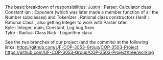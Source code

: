 The basic breakdown of responsibilities:
Justin : Parser, Calculator class , Constant 
Ian : Exponent (which was later made a member function of all the Number subclasses) and Tokenizer , Rational class constructors
Hanif : Rational Class , also getting Integer to work with Parser later.  
Kyle : Integer, main, Constant, Log bug fixes  
Tylor : Radical Class
Nick : Logarithm class

See the two branches of our project (and the commits) at the following links: 
https://github.com/UF-COP-3053-Group/COP-3503-Project  
https://github.com/UF-COP-3053-Group/COP-3503-Project/tree/working
